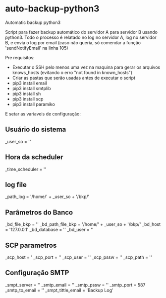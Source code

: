 # auto-backup-python3
Automatic backup python3

Script para fazer backup automático do servidor A para servidor B usando python3.
Todo o processo é relatado no log no servidor A, log no servidor B, e envia o log por email (caso não queria, só comendar a função 'sendNotifyEmail' na linha 105)  

Pre requisitos:

* Executar o SSH pelo menos uma vez na maquina para gerar os arquivos knows_hosts (evitando o erro "not found in known_hosts")
* Criar as pastas que serão usadas antes de executar o script
* pip3 install email
* pip3 install smtplib
* pip3 install sh
* pip3 install scp
* pip3 install paramiko

E setar as variaveis de configuração:

## Usuário do sistema
_user_so = ''

## Hora da scheduler
_time_scheduler = ''

## log file
_path_log = '/home/' + _user_so + '/bkp/'

## Parâmetros do Banco 
_bd_file_bkp = ''
_bd_path_file_bkp = '/home/' + _user_so + '/bkp/'
_bd_host =  '127.0.0.1'
_bd_database = ''
_bd_user = ''

## SCP parametros
_scp_host = '
_scp_port = ''
_scp_user = ''
_scp_pssw = ''
_scp_path = ''

## Configuração SMTP
_smpt_server = ''
_smtp_email = ''
_smtp_pssw = ''
_smtp_port = 587
_smtp_to_email = ''
_smpt_tittle_email = 'Backup Log'
